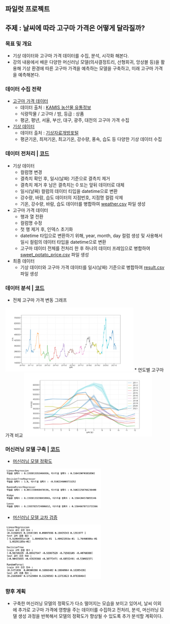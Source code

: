 ## 파일럿 프로젝트
## 주제 : 날씨에 따라 고구마 가격은 어떻게 달라질까?

### 목표 및 개요
* 기상 데이터와 고구마 가격 데이터를 수집, 분석, 시각화 해본다.
* 강의 내용에서 배운 다양한 머신러닝 모델(의사결정트리, 선형회귀, 앙상블 등)을 활용해 기상 환경에 따른 고구마 가격을 예측하는 모델을 구축하고, 미래 고구마 가격을 예측해본다.

### 데이터 수집 전략
* [고구마 가격 데이터](https://github.com/city1616/LikeLion_13th_DataCourse/tree/master/파일럿%20프로젝트%20-%20고구마%20가격%20예측/EXCEL/고구마%20가격)
	* 데이터 출처 : [KAMIS 농산물 유통정보](https://www.kamis.or.kr/customer/main/main.do) 
	* 식량작물 / 고구마 / 밤, 등급 : 상품
	* 평균, 평년, 서울, 부산, 대구, 광주, 대전의 고구마 가격 수집
* [기상 데이터](https://github.com/city1616/LikeLion_13th_DataCourse/tree/master/파일럿%20프로젝트%20-%20고구마%20가격%20예측/CSV/기상%20데이터)
	* 데이터 출처 : [기상자료개방포털](https://data.kma.go.kr/cmmn/main.do)
	* 평균기온, 최저기온, 최고기온, 강수량, 풍속, 습도 등 다양한 기상 데이터 수집

### 데이터 전처리  |  [코드](https://github.com/city1616/LikeLion_13th_DataCourse/blob/master/파일럿%20프로젝트%20-%20고구마%20가격%20예측/CODE/01_data_preprocessing.ipynb)
* 기상 데이터
	* 컬럼명 변경
	* 결측치 확인 후, 일시(날짜) 기준으로 결측치 제거
	* 결측치 제거 후 남은 결측치는 0 또는 앞뒤 데이터로 대체
	* 일시(날짜) 컬럼의 데이터 티입을 datetime으로 변환
	* 강수량, 바람, 습도 데이터의 지점번호, 지점명 컬럼 삭제
	* 기온, 강수량, 바람, 습도 데이터를 병합하여 [weather.csv](https://github.com/city1616/LikeLion_13th_DataCourse/blob/master/파일럿%20프로젝트%20-%20고구마%20가격%20예측/CSV/기상%20데이터/weather.csv) 파일 생성
* 고구마 가격 데이터
	* 행과 열 전환
	* 컬럼명 수정
	* 첫 행 제거 후, 인덱스 초기화
	* datetime 타입으로 변환하기 위해, year, month, day 컬럼 생성 및 사용해서 일시 컬럼의 데이터 타입을 datetime으로 변환
	* 고구마 데이터 전체를 전처리 한 후 하나의 데이터 프레임으로 병합하여 [sweet_potato_price.csv](https://github.com/city1616/LikeLion_13th_DataCourse/blob/master/파일럿%20프로젝트%20-%20고구마%20가격%20예측/CSV/고구마%20가격/sweet_potato_price.csv) 파일 생성
* 최종 데이터
	* 기상 데이터와 고구마 가격 데이터를 일시(날짜) 기준으로 병합하여 [result.csv](https://github.com/city1616/LikeLion_13th_DataCourse/blob/master/파일럿%20프로젝트%20-%20고구마%20가격%20예측/CSV/result.csv) 파일 생성

### 데이터 분석  |  [코드](https://github.com/city1616/LikeLion_13th_DataCourse/blob/master/파일럿%20프로젝트%20-%20고구마%20가격%20예측/CODE/02_data_analysis.ipynb)
* 전체 고구마 가격 변동 그래프
<img src = "https://github.com/city1616/LikeLion_13th_DataCourse/blob/master/파일럿%20프로젝트%20-%20고구마%20가격%20예측/PNG/전체%20고구마%20가격%20변동.png" width = "80%"/>
* 연도별 고구마 가격 비교
<img src = "https://github.com/city1616/LikeLion_13th_DataCourse/blob/master/파일럿%20프로젝트%20-%20고구마%20가격%20예측/PNG/연도별%20고구마%20가격%20비교.png" width = "80%"/>

### 머신러닝 모델 구축  |  [코드](https://github.com/city1616/LikeLion_13th_DataCourse/blob/master/파일럿%20프로젝트%20-%20고구마%20가격%20예측/CODE/03_machine_learning_model.ipynb)
* [머신러닝 모델 정확도](https://github.com/city1616/LikeLion_13th_DataCourse/blob/master/파일럿%20프로젝트%20-%20고구마%20가격%20예측/PNG/머신러닝%20모델%20정확도.png)
<img src = "https://github.com/city1616/LikeLion_13th_DataCourse/blob/master/파일럿%20프로젝트%20-%20고구마%20가격%20예측/PNG/머신러닝%20모델%20정확도.png" width = "60%"/>

* [머신러닝 모델 교차 검증](https://github.com/city1616/LikeLion_13th_DataCourse/blob/master/파일럿%20프로젝트%20-%20고구마%20가격%20예측/PNG/머신러닝%20모델%20교차%20검증.png)
<img src = "https://github.com/city1616/LikeLion_13th_DataCourse/blob/master/파일럿%20프로젝트%20-%20고구마%20가격%20예측/PNG/머신러닝%20모델%20교차%20검증.png" width = "60%"/>

### 향후 계획
* 구축한 머신러닝 모델의 정확도가 다소 떨어지는 모습을 보이고 있어서, 날씨 이외에 추가로 고구마 가격에 영향을 주는 데이터를 수집하고 전처리, 분석, 머신러닝 모델 생성 과정을 반복해서 모델의 정확도가 향상될 수 있도록 추가 분석할 계획이다.